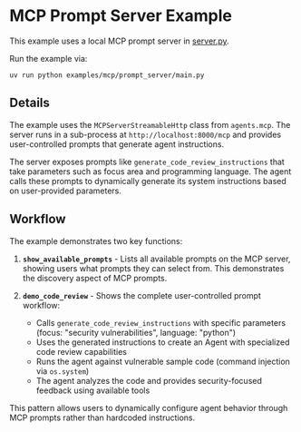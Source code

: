 # MCP Prompt Server Example

This example uses a local MCP prompt server in [server.py](server.py).

Run the example via:

```
uv run python examples/mcp/prompt_server/main.py
```

## Details

The example uses the `MCPServerStreamableHttp` class from `agents.mcp`. The server runs in a sub-process at `http://localhost:8000/mcp` and provides user-controlled prompts that generate agent instructions.

The server exposes prompts like `generate_code_review_instructions` that take parameters such as focus area and programming language. The agent calls these prompts to dynamically generate its system instructions based on user-provided parameters.

## Workflow

The example demonstrates two key functions:

1. **`show_available_prompts`** - Lists all available prompts on the MCP server, showing users what prompts they can select from. This demonstrates the discovery aspect of MCP prompts.

2. **`demo_code_review`** - Shows the complete user-controlled prompt workflow:
   - Calls `generate_code_review_instructions` with specific parameters (focus: "security vulnerabilities", language: "python")
   - Uses the generated instructions to create an Agent with specialized code review capabilities
   - Runs the agent against vulnerable sample code (command injection via `os.system`)
   - The agent analyzes the code and provides security-focused feedback using available tools

This pattern allows users to dynamically configure agent behavior through MCP prompts rather than hardcoded instructions. 